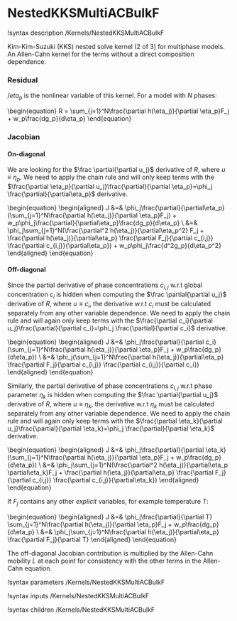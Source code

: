 # NestedKKSMultiACBulkF

!syntax description /Kernels/NestedKKSMultiACBulkF

Kim-Kim-Suzuki (KKS) nested solve kernel (2 of 3) for multiphase models. An Allen-Cahn kernel for the terms without a direct composition dependence.

### Residual
$/eta_p$ is the nonlinear variable of this kernel. For a model with $N$ phases:

\begin{equation}
R = \sum_{j=1}^N\frac{\partial h(\eta_j)}{\partial \eta_p}F_j + w_p\frac{dg_p}{d\eta_p}
\end{equation}

### Jacobian

#### On-diagonal

We are looking for the $\frac \partial{\partial u_j}$ derivative of $R$, where
$u\equiv\eta_p$. We need to apply the chain rule and will only keep terms
with the $\frac{\partial \eta_p}{\partial u_j}\frac{\partial}{\partial \eta_p}=\phi_j \frac{\partial}{\partial\eta_p}$
derivative.

\begin{equation}
\begin{aligned}
J &=& \phi_j\frac{\partial}{\partial\eta_p}(\sum_{j=1}^N\frac{\partial h(\eta_j)}{\partial \eta_p}F_j) + w_p\phi_j\frac{\partial}{\partial\eta_p}\frac{dg_p}{d\eta_p}    \\
&=& \phi_j\sum_{j=1}^N(\frac{\partial^2 h(\eta_j)}{\partial\eta_p^2} F_j + \frac{\partial h(\eta_j)}{\partial\eta_p} \frac{\partial F_j}{\partial c_{i,j}} \frac{\partial c_{i,j}}{\partial\eta_p}) + w_p\phi_j\frac{d^2g_p}{d\eta_p^2}
\end{aligned}
\end{equation}

#### Off-diagonal

Since the partial derivative of phase concentrations $c_{i,j}$ w.r.t global concentration $c_i$ is hidden when computing the $\frac \partial{\partial u_j}$ derivative of $R$, where $u\equiv c_i$, the derivative w.r.t $c_i$ must be calculated separately from any other variable dependence. We need to apply the chain rule and will again only keep terms
with the $\frac{\partial c_i}{\partial u_j}\frac{\partial}{\partial c_i}=\phi_j \frac{\partial}{\partial c_i}$
derivative.

\begin{equation}
\begin{aligned}
J &=& \phi_j\frac{\partial}{\partial c_i}(\sum_{j=1}^N\frac{\partial h(\eta_j)}{\partial \eta_p}F_j + w_p\frac{dg_p}{d\eta_p})   \\
&=& \phi_j(\sum_{j=1}^N\frac{\partial h(\eta_j)}{\partial\eta_p} \frac{\partial F_j}{\partial c_{i,j}} \frac{\partial c_{i,j}}{\partial c_i})
\end{aligned}
\end{equation}

Similarly, the partial derivative of phase concentrations $c_{i,j}$ w.r.t phase parameter $\eta_k$ is hidden when computing the $\frac \partial{\partial u_j}$ derivative of $R$, where $u\equiv \eta_k$, the derivative w.r.t $\eta_k$ must be calculated separately from any other variable dependence. We need to apply the chain rule and will again only keep terms
with the $\frac{\partial \eta_k}{\partial u_j}\frac{\partial}{\partial \eta_k}=\phi_j \frac{\partial}{\partial \eta_k}$
derivative.

\begin{equation}
\begin{aligned}
J &=& \phi_j\frac{\partial}{\partial \eta_k}(\sum_{j=1}^N\frac{\partial h(\eta_j)}{\partial \eta_p}F_j + w_p\frac{dg_p}{d\eta_p})   \\
&=& \phi_j\sum_{j=1}^N(\frac{\partial^2 h(\eta_j)}{\partial\eta_p \partial\eta_k}F_j + \frac{\partial h(\eta_j)}{\partial\eta_p} \frac{\partial F_j}{\partial c_{i,j}} \frac{\partial c_{i,j}}{\partial\eta_k})
\end{aligned}
\end{equation}

If $F_j$ contains any other *explicit* variables, for example temperature $T$:

\begin{equation}
\begin{aligned}
J &=& \phi_j\frac{\partial}{\partial T} \sum_{j=1}^N\frac{\partial h(\eta_j)}{\partial \eta_p}F_j + w_p\frac{dg_p}{d\eta_p}  \\
&=& \phi_j\sum_{j=1}^N\frac{\partial h(\eta_j)}{\partial\eta_p} \frac{\partial F_j}{\partial T}
\end{aligned}
\end{equation}

The off-diagonal Jacobian contribution is multiplied by the Allen-Cahn mobility $L$ at each point for consistency with the other terms in the Allen-Cahn equation.

!syntax parameters /Kernels/NestedKKSMultiACBulkF

!syntax inputs /Kernels/NestedKKSMultiACBulkF

!syntax children /Kernels/NestedKKSMultiACBulkF
